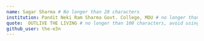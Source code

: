 ```yaml
---
name: Sagar Sharma # No longer than 28 characters
institution: Pandit Neki Ram Sharma Govt. College, MDU # no longer than 58 characters
quote:  OUTLIVE THE LIVING # no longer than 100 characters, avoid using quotes(") to guarantee the format remains the same.
github_user: the-e3n
---
```

